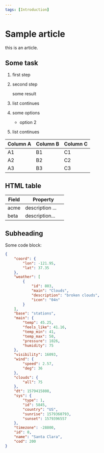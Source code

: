 ```yaml
---
tags: [Introduction]
---
```


# Sample article

this is an article.

## Some task

1.  first step

2.  second step

    some result

3.  list continues

4.  some options

    -   option 2

5.  list continues

| Column A | Column B | Column C |
| -------- | -------- | -------- |
| A1       | B1       | C1       |
| A2       | B2       | C2       |
| A3       | B3       | C3       |

## HTML table

<table>
   <colgroup>
      <col width="30%" />
      <col width="70%" />
   </colgroup>
   <thead>
      <tr>
         <th markdown="span">Field</th>
         <th markdown="span">Property</th>
      </tr>
   </thead>
   <tbody>
      <tr>
         <td markdown="span">acme</td>
         <td markdown="span">description ...</td>
      </tr>
      <tr>
         <td markdown="span">beta</td>
         <td markdown="span">description...</td>
      </tr>
   </tbody>
</table>

## Subheading

 Some code block:

```json
{
    "coord": {
        "lon": -121.95,
        "lat": 37.35
    },
    "weather": [
        {
            "id": 803,
            "main": "Clouds",
            "description": "broken clouds",
            "icon": "04n"
        }
    ],
    "base": "stations",
    "main": {
        "temp": 45.25,
        "feels_like": 41.16,
        "temp_min": 41,
        "temp_max": 50,
        "pressure": 1026,
        "humidity": 75
    },
    "visibility": 16093,
    "wind": {
        "speed": 2.57,
        "deg": 36
    },
    "clouds": {
        "all": 75
    },
    "dt": 1579415808,
    "sys": {
        "type": 1,
        "id": 5845,
        "country": "US",
        "sunrise": 1579360793,
        "sunset": 1579396557
    },
    "timezone": -28800,
    "id": 0,
    "name": "Santa Clara",
    "cod": 200
}
```
